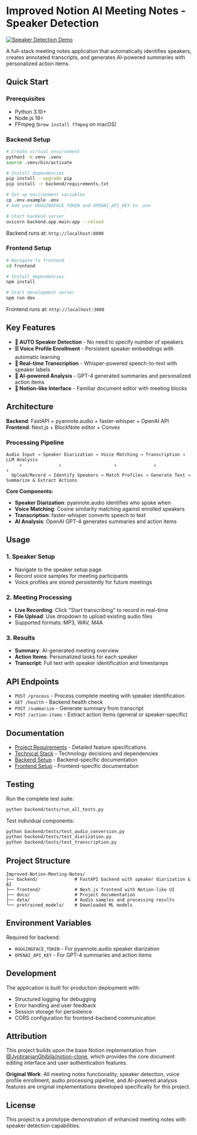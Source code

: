 # Improved Notion AI Meeting Notes - Speaker Detection

[![Speaker Detection Demo](https://img.youtube.com/vi/VIDEO_ID_HERE/maxresdefault.jpg)](https://youtube.com/watch?v=VIDEO_ID_HERE)

A full-stack meeting notes application that automatically identifies speakers, creates annotated transcripts, and generates AI-powered summaries with personalized action items.

## Quick Start

### Prerequisites
- Python 3.10+
- Node.js 18+
- FFmpeg (`brew install ffmpeg` on macOS)

### Backend Setup
```bash
# Create virtual environment
python3 -m venv .venv
source .venv/bin/activate

# Install dependencies
pip install --upgrade pip
pip install -r backend/requirements.txt

# Set up environment variables
cp .env.example .env
# Add your HUGGINGFACE_TOKEN and OPENAI_API_KEY to .env

# Start backend server
uvicorn backend.app.main:app --reload
```

Backend runs at: `http://localhost:8000`

### Frontend Setup
```bash
# Navigate to frontend
cd frontend

# Install dependencies
npm install

# Start development server
npm run dev
```

Frontend runs at: `http://localhost:3000`

## Key Features

- **🎯 AUTO Speaker Detection** - No need to specify number of speakers
- **🗄️ Voice Profile Enrollment** - Persistent speaker embeddings with automatic learning
- **📝 Real-time Transcription** - Whisper-powered speech-to-text with speaker labels
- **🤖 AI-powered Analysis** - GPT-4 generated summaries and personalized action items
- **📱 Notion-like Interface** - Familiar document editor with meeting blocks

## Architecture

**Backend**: FastAPI + pyannote.audio + faster-whisper + OpenAI API
**Frontend**: Next.js + BlockNote editor + Convex

### Processing Pipeline
```
Audio Input → Speaker Diarization → Voice Matching → Transcription → LLM Analysis
     ↓              ↓                    ↓              ↓              ↓
  Upload/Record → Identify Speakers → Match Profiles → Generate Text → Summarize & Extract Actions
```

**Core Components:**
- **Speaker Diarization**: pyannote.audio identifies who spoke when
- **Voice Matching**: Cosine similarity matching against enrolled speakers
- **Transcription**: faster-whisper converts speech to text
- **AI Analysis**: OpenAI GPT-4 generates summaries and action items

## Usage

### 1. Speaker Setup
- Navigate to the speaker setup page
- Record voice samples for meeting participants
- Voice profiles are stored persistently for future meetings

### 2. Meeting Processing
- **Live Recording**: Click "Start transcribing" to record in real-time
- **File Upload**: Use dropdown to upload existing audio files
- Supported formats: MP3, WAV, M4A

### 3. Results
- **Summary**: AI-generated meeting overview
- **Action Items**: Personalized tasks for each speaker
- **Transcript**: Full text with speaker identification and timestamps

## API Endpoints

- `POST /process` - Process complete meeting with speaker identification
- `GET /health` - Backend health check
- `POST /summarize` - Generate summary from transcript
- `POST /action-items` - Extract action items (general or speaker-specific)

## Documentation

- [Project Requirements](docs/project-requirements.md) - Detailed feature specifications
- [Technical Stack](docs/technical-stack.md) - Technology decisions and dependencies
- [Backend Setup](backend/README.md) - Backend-specific documentation
- [Frontend Setup](frontend/README.md) - Frontend-specific documentation

## Testing

Run the complete test suite:
```bash
python backend/tests/run_all_tests.py
```

Test individual components:
```bash
python backend/tests/test_audio_conversion.py
python backend/tests/test_diarization.py
python backend/tests/test_transcription.py
```

## Project Structure

```
Improved-Notion-Meeting-Notes/
├── backend/              # FastAPI backend with speaker diarization & AI
├── frontend/             # Next.js frontend with Notion-like UI
├── docs/                 # Project documentation
├── data/                 # Audio samples and processing results
└── pretrained_models/    # Downloaded ML models
```

## Environment Variables

Required for backend:
- `HUGGINGFACE_TOKEN` - For pyannote.audio speaker diarization
- `OPENAI_API_KEY` - For GPT-4 summaries and action items

## Development

The application is built for production deployment with:
- Structured logging for debugging
- Error handling and user feedback
- Session storage for persistence
- CORS configuration for frontend-backend communication

## Attribution

This project builds upon the base Notion implementation from [@JyotiranjanGhibila/notion-clone](https://github.com/JyotiranjanGhibila/notion-clone), which provides the core document editing interface and user authentication features.

**Original Work**: All meeting notes functionality, speaker detection, voice profile enrollment, audio processing pipeline, and AI-powered analysis features are original implementations developed specifically for this project.

## License

This project is a prototype demonstration of enhanced meeting notes with speaker detection capabilities.